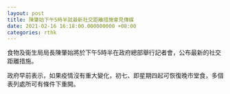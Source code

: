 ```yaml
---
layout: post
title: 陳肇始下午5時半就最新社交距離措施會見傳媒
date: 2021-02-16 16:18:00.000000000 +08:00
categories: rthk
---
```


​食物及衞生局局長陳肇始將於下午5時半在政府總部舉行記者會，公布最新的社交距離措施。

政府早前表示，如果疫情沒有重大變化，初七、即星期四起可恢復晚市堂食，多個表列處所可有條件下重開。

